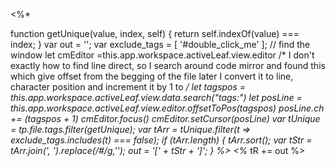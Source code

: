 
<%*
  
  function getUnique(value, index, self) {
    return self.indexOf(value) === index;
  }
  var out = '';
  var exclude_tags = [
    '#double_click_me'
  ];
  // find the window
  let cmEditor =this.app.workspace.activeLeaf.view.editor
  /* I don't exactly how to find line direct, so I search around code mirror and 
	 found this which give offset from the begging of the file later I convert it to line, 
	 character position and increment it by 1 to
  */
  let tagspos = this.app.workspace.activeLeaf.view.data.search("tags:")
  let posLine = this.app.workspace.activeLeaf.view.editor.offsetToPos(tagspos)
  posLine.ch += (tagspos + 1)
  cmEditor.focus()
  cmEditor.setCursor(posLine)
  var tUnique = tp.file.tags.filter(getUnique);
  var tArr = tUnique.filter(t => exclude_tags.includes(t) === false);
  if (tArr.length) {
    tArr.sort();
    var tStr = tArr.join(', ').replace(/#/g,'');
    out = '[' + tStr + ']';
  }
%>
<%* tR += out %>
